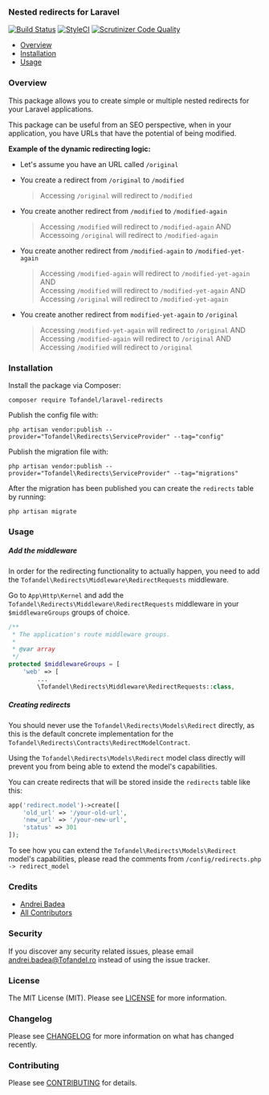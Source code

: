 ### Nested redirects for Laravel

[![Build Status](https://travis-ci.org/Tofandel/laravel-redirects.svg?branch=master)](https://travis-ci.org/Tofandel/laravel-redirects)
[![StyleCI](https://github.styleci.io/repos/189837919/shield?branch=master)](https://github.styleci.io/repos/189837919)
[![Scrutinizer Code Quality](https://scrutinizer-ci.com/g/Tofandel/laravel-redirects/badges/quality-score.png?b=master)](https://scrutinizer-ci.com/g/Tofandel/laravel-redirects/?branch=master)

- [Overview](#overview)   
- [Installation](#installation)   
- [Usage](#usage)   

### Overview

This package allows you to create simple or multiple nested redirects for your Laravel applications.   
   
This package can be useful from an SEO perspective, when in your application, you have URLs that have the potential of being modified.
   
**Example of the dynamic redirecting logic:**
* Let's assume you have an URL called `/original`   
   
* You create a redirect from `/original` to `/modified`
  > Accessing `/original` will redirect to `/modified`   
* You create another redirect from `/modified` to `/modified-again`   
  > Accessing `/modified` will redirect to `/modified-again` AND   
  > Accessoing `/original` will redirect to `/modified-again`   
* You create another redirect from `/modified-again` to `/modified-yet-again`   
  > Accessing `/modified-again` will redirect to `/modified-yet-again` AND      
  > Accessing `/modified` will redirect to `/modified-yet-again` AND   
  > Accessing `/original` will redirect to `/modified-yet-again`   
* You create another redirect from `modified-yet-again` to `/original`  
  > Accessing `/modified-yet-again` will redirect to `/original` AND   
  > Accessing `/modified-again` will redirect to `/original` AND   
  > Accessing `/modified` will redirect to `/original`
  
### Installation

Install the package via Composer:

```
composer require Tofandel/laravel-redirects
```

Publish the config file with:

```
php artisan vendor:publish --provider="Tofandel\Redirects\ServiceProvider" --tag="config"
```

Publish the migration file with:

```
php artisan vendor:publish --provider="Tofandel\Redirects\ServiceProvider" --tag="migrations"
```

After the migration has been published you can create the `redirects` table by running:

```
php artisan migrate
```

### Usage

##### Add the middleware

In order for the redirecting functionality to actually happen, you need to add the `Tofandel\Redirects\Middleware\RedirectRequests` middleware.

Go to `App\Http\Kernel` and add the `Tofandel\Redirects\Middleware\RedirectRequests` middleware in your `$middlewareGroups` groups of choice.

```php
/**
 * The application's route middleware groups.
 *
 * @var array
 */
protected $middlewareGroups = [
    'web' => [
        ...
        \Tofandel\Redirects\Middleware\RedirectRequests::class,
```

##### Creating redirects

You should never use the `Tofandel\Redirects\Models\Redirect` directly, as this is the default concrete implementation for the `Tofandel\Redirects\Contracts\RedirectModelContract`.   
  
Using the `Tofandel\Redirects\Models\Redirect` model class directly will prevent you from being able to extend the model's capabilities.

You can create redirects that will be stored inside the `redirects` table like this:   

```php
app('redirect.model')->create([
    'old_url' => '/your-old-url',
    'new_url' => '/your-new-url',
    'status' => 301
]);
```

To see how you can extend the `Tofandel\Redirects\Models\Redirect` model's capabilities, please read the comments from `/config/redirects.php -> redirect_model`

### Credits

- [Andrei Badea](https://github.com/zbiller)
- [All Contributors](../../contributors)

### Security

If you discover any security related issues, please email andrei.badea@Tofandel.ro instead of using the issue tracker.

### License

The MIT License (MIT). Please see [LICENSE](LICENSE.md) for more information.

### Changelog

Please see [CHANGELOG](CHANGELOG.md) for more information on what has changed recently.

### Contributing

Please see [CONTRIBUTING](CONTRIBUTING.md) for details.
